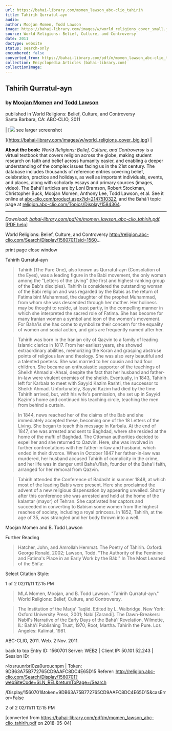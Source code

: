 ```yaml
---
url: https://bahai-library.com/momen_lawson_abc-clio_tahirih
title: Tahirih Qurratul-ayn
audio: 
author: Moojan Momen, Todd Lawson
image: https://bahai-library.com/images/w/world_religions_cover_small.jpg
source: World Religions: Belief, Culture, and Controversy
date: 2011
doctype: website
status: search-only
encumbered: false
converted_from: https://bahai-library.com/pdf/m/momen_lawson_abc-clio_tahirih.pdf
collection: Encyclopedia Articles (bahai-library.com)
collectionImage: 
---
```



## Tahirih Qurratul-ayn

### by [Moojan Momen](https://bahai-library.com/author/Moojan+Momen) and [Todd Lawson](https://bahai-library.com/author/Todd+Lawson)

published in World Religions: Belief, Culture, and Controversy  
Santa Barbara, CA: ABC-CLIO, 2011


| [![](https://bahai-library.com/images/w/world_religions_cover_small.jpg)
see larger screenshot

](https://bahai-library.com/images/w/world_religions_cover_big.jpg) |

**About the book:** _World Religions: Belief, Culture, and Controversy_ is a virtual textbook that covers religion across the globe, making student research on faith and belief across humanity easier, and enabling a deeper understanding of the complex issues facing us in the 21st century. The database includes thousands of reference entries covering belief, celebration, practice and holidays, as well as important individuals, events, and places, along with scholarly essays and primary sources (images, video). The Bahá'í articles are by Loni Bramson, Robert Stockman, Christopher Buck, Moojan Momen, Anthony Lee, Todd Lawson, et al. See it online at [abc-clio.com/product.aspx?id=2147510322](http://www.abc-clio.com/product.aspx?id=2147510322), and the Bahá'í topic page at [religion.abc-clio.com/Topics/Display/1584364](http://religion.abc-clio.com/Topics/Display/1584364).  

* * *

_Download: [bahai-library.com/pdf/m/momen\_lawson\_abc-clio_tahirih.pdf](https://bahai-library.com/pdf/m/momen_lawson_abc-clio_tahirih.pdf)._ \[[PDF help](https://bahai-library.com/pdf/)\]


World Religions: Belief, Culture, and Controversy                           http://religion.abc-clio.com/Search/Display/1560701?sid=1560...

print page                                                                                               close window

Tahirih Qurratul-ayn

> Tahirih (The Pure One), also known as Qurratul-ayn (Consolation of the Eyes), was a leading figure in the Babi
> movement, the only woman among the "Letters of the Living" (the first and highest-ranking group of the Bab's
> disciples). Tahirih is considered the outstanding woman of the Babi religion and was regarded by the Babis as the
> return of Fatima bint Muhammad, the daughter of the prophet Muhammad, from whom she was descended
> through her mother. Her holiness may be thought to reside, at least partly, in the compelling manner in which she
> interpreted the sacred role of Fatima. She has become for many Iranian women a symbol and icon of the
> women's movement. For Baha'is she has come to symbolize their concern for the equality of women and social
> action, and girls are frequently named after her.

> Tahirih was born in the Iranian city of Qazvin to a family of leading Islamic clerics in 1817. From her earliest
> years, she showed extraordinary abilities, memorizing the Koran and grasping abstruse points of religious law
> and theology. She was also very beautiful and a talented poetess. She was married to her cousin and had four
> children. She became an enthusiastic supporter of the teachings of Sheikh Ahmad al-Ahsai, despite the fact that
> her husband and father-in-law were virulent enemies of the sheikh. Eventually, in 1843, Tahirih left for Karbala to
> meet with Sayyid Kazim Rashti, the successor to Sheikh Ahmad. Unfortunately, Sayyid Kazim had died by the
> time Tahirih arrived, but, with his wife's permission, she set up in Sayyid Kazim's home and continued his
> teaching circle, teaching the men from behind a curtain.

> In 1844, news reached her of the claims of the Bab and she immediately accepted these, becoming one of the 18
> Letters of the Living. She began to teach this message in Karbala. At the end of 1847, she was arrested and sent
> to Baghdad, where she resided at the home of the mufti of Baghdad. The Ottoman authorities decided to expel
> her and she returned to Qazvin. Here, she was involved in further confrontations with her father-in-law and
> husband, which ended in their divorce. When in October 1847 her father-in-law was murdered, her husband
> accused Tahirih of complicity in the crime, and her life was in danger until Baha'u'llah, founder of the Baha'i faith,
> arranged for her removal from Qazvin.

> Tahirih attended the Conference of Badasht in summer 1848, at which most of the leading Babis were present.
> Here she proclaimed the advent of a new religious dispensation by appearing unveiled. Shortly after this
> conference she was arrested and held at the home of the kalantar (mayor) of Tehran. She captivated her captors
> and succeeded in converting to Babism some women from the highest reaches of society, including a royal
> princess. In 1852, Tahirih, at the age of 35, was strangled and her body thrown into a well.

Moojan Momen and B. Todd Lawson

Further Reading

> Hatcher, John, and Amrollah Hemmat. The Poetry of Táhirih. Oxford: George Ronald, 2002; Lawson, Todd. "The
> Authority of the Feminine and Fatima's Place in an Early Work by the Báb." In The Most Learned of the Shí'a:

Select Citation Style:

1 of 2                                                                                                           02/11/11 12:15 PM

> MLA
> Momen, Moojan, and B. Todd Lawson. "Tahirih Qurratul-ayn." World Religions: Belief, Culture, and Controversy.

> The Institution of the Marja' Taqlid. Edited by L. Walbridge. New York: Oxford University Press, 2001; Nabí
> [Zarandi]. The Dawn-Breakers: Nabíl's Narrative of the Early Days of the Bahá'í Revelation. Wilmette, IL: Bahá'í
> Publishing Trust, 1970; Root, Martha. Tahirih the Pure. Los Angeles: Kalimat, 1981.

ABC-CLIO, 2011. Web. 2 Nov. 2011.

back to top    Entry ID: 1560701              Server: WEB2 | Client IP: 50.101.52.243 | Session ID:

r4xsruunrbrl0za0uroucnpm | Token: 9DB63A75B772765CD9AAFC8DC4E65D15
Referer: http://religion.abc-clio.com/Search/Display/1560701?webSiteCode=SLN_REL&returnToPage=/Search

/Display/1560701&token=9DB63A75B772765CD9AAFC8DC4E65D15&casError=False

2 of 2                                                                                                               02/11/11 12:15 PM


[converted from https://bahai-library.com/pdf/m/momen_lawson_abc-clio_tahirih.pdf on 2018-05-04]


